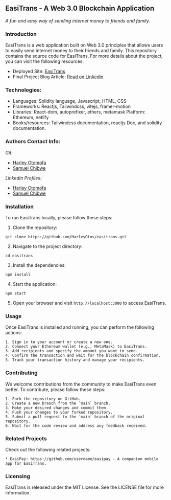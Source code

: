 ## EasiTrans - A Web 3.0 Blockchain Application
*A fun and easy way of sending internet money to friends and family.* 

### Introduction
EasiTrans is a web application built on Web 3.0 principles that allows users to easily send internet money to their friends and family. This repository contains the source code for EasiTrans. For more details about the project, you can visit the following resources:

* Deployed Site: [EasiTrans](https://easitrans.netlify.app/)
* Final Project Blog Article: [Read on Linkedin](https://www.linkedin.com/pulse/developing-innovative-application-journey-technical-personal-otomofa)

### Technologies:
*   Languages: Solidity language, Javascript, HTML, CSS
*   Frameworks: Reactjs, Tailwindcss, vitejs, framer-motion
*   Libraries: React-dom, autoprefixer, ethers, metamask
Platform: Ethereum, netlify
*   Books/resources: Tailwindcss documentation, reactjs Doc, and solidity documentation.

### Authors Contact Info:
*Git:*
*   [Harley Otomofa](https://github.com/HarleyOtos)
*   [Samuel Chibwe](https://github.com/chibwesamuel)

*LinkedIn Profiles:*
  - [Harley Otomofa](https://www.linkedin.com/in/harley-otomofa/)
  - [Samuel Chibwe](https://www.linkedin.com/in/samuel-chibwe-51b964186)

### Installation
To run EasiTrans locally, please follow these steps:

1. Clone the repository: 
```
git clone https://github.com/HarleyOtos/easitrans.git
```
2. Navigate to the project directory:
```
cd easitrans
```
3. Install the dependencies:
```
npm install
```
4. Start the application:
```
npm start
```
5. Open your browser and visit `http://localhost:3000` to access EasiTrans.

### Usage
Once EasiTrans is installed and running, you can perform the following actions:
```
1. Sign in to your account or create a new one.
2. Connect your Ethereum wallet (e.g., MetaMask) to EasiTrans.
3. Add recipients and specify the amount you want to send.
4. Confirm the transaction and wait for the blockchain confirmation.
5. Track your transaction history and manage your recipients.
```
### Contributing
We welcome contributions from the community to make EasiTrans even better. To contribute, please follow these steps:
```
1. Fork the repository on GitHub.
2. Create a new branch from the `main` branch.
3. Make your desired changes and commit them.
4. Push your changes to your forked repository.
5. Submit a pull request to the `main` branch of the original repository.
6. Wait for the code review and address any feedback received.
```
### Related Projects
Check out the following related projects:
```
* EasiPay: https://github.com/username/easipay - A companion mobile app for EasiTrans.
```
### Licensing
EasiTrans is released under the MIT License. See the LICENSE file for more information.
